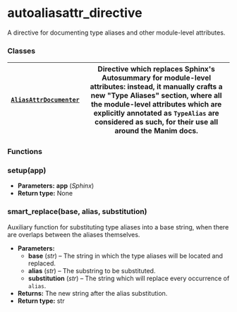 # autoaliasattr_directive

A directive for documenting type aliases and other module-level attributes.

### Classes

| [`AliasAttrDocumenter`](manim.utils.docbuild.autoaliasattr_directive.AliasAttrDocumenter.md#manim.utils.docbuild.autoaliasattr_directive.AliasAttrDocumenter)   | Directive which replaces Sphinx's Autosummary for module-level attributes: instead, it manually crafts a new "Type Aliases" section, where all the module-level attributes which are explicitly annotated as `TypeAlias` are considered as such, for their use all around the Manim docs.   |
|-----------------------------------------------------------------------------------------------------------------------------------------------------------------|---------------------------------------------------------------------------------------------------------------------------------------------------------------------------------------------------------------------------------------------------------------------------------------------|

### Functions

### setup(app)

* **Parameters:**
  **app** (*Sphinx*)
* **Return type:**
  None

### smart_replace(base, alias, substitution)

Auxiliary function for substituting type aliases into a base
string, when there are overlaps between the aliases themselves.

* **Parameters:**
  * **base** (*str*) – The string in which the type aliases will be located and
    replaced.
  * **alias** (*str*) – The substring to be substituted.
  * **substitution** (*str*) – The string which will replace every occurrence of `alias`.
* **Returns:**
  The new string after the alias substitution.
* **Return type:**
  str
